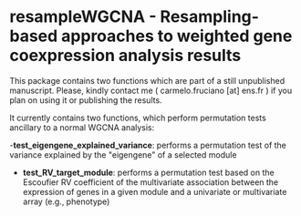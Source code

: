 # resampleWGCNA - Resampling-based approaches to weighted gene coexpression analysis results

This package contains two functions which are part of a still unpublished manuscript.
Please, kindly contact me ( carmelo.fruciano [at] ens.fr ) if you plan on using it or publishing the results.

It currently contains two functions, which perform permutation tests ancillary to a normal WGCNA analysis:

-**test_eigengene_explained_variance**: performs a permutation test of the variance explained by the "eigengene" of a selected module
- **test_RV_target_module**: performs a permutation test based on the Escoufier RV coefficient of the multivariate association between the expression of genes in a given module and a univariate or multivariate array (e.g., phenotype)
